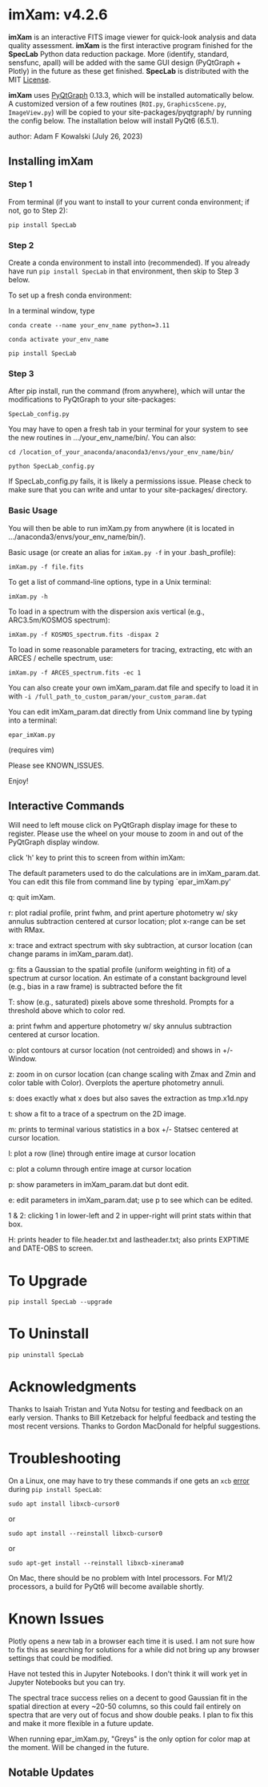 # imXam:  v4.2.6

**imXam** is an interactive FITS image viewer for quick-look analysis and data quality assessment.
**imXam** is the first interactive program finished for the **SpecLab** Python
data reduction package.  More (identify, standard, sensfunc, apall) will be added
with the same GUI design (PyQtGraph + Plotly) in the future as these get finished.
**SpecLab** is distributed with the MIT [License](https://choosealicense.com/licenses/mit/).

**imXam** uses [PyQtGraph](https://www.pyqtgraph.org/) 0.13.3, which will be installed automatically below.  
A customized version of a few routines (`ROI.py`, `GraphicsScene.py`, `ImageView.py`) will be copied
to your site-packages/pyqtgraph/ by running the config below.  The installation below will install PyQt6 (6.5.1).

author: Adam F Kowalski (July 26, 2023)

## Installing imXam 

### Step 1

From terminal (if you want to install to your current conda environment; if not, go to Step 2):

`pip install SpecLab`


### Step 2

Create a conda environment to install into (recommended).  If you already have
run `pip install SpecLab` in that environment, then skip to Step 3 below.

To set up a fresh conda environment:

In a terminal window, type

`conda create --name your_env_name python=3.11`

`conda activate your_env_name`

`pip install SpecLab`


### Step 3

After pip install, run the command (from anywhere), which will untar the modifications to PyQtGraph to your site-packages:

`SpecLab_config.py`

You may have to open a fresh tab in your terminal for your system to see the new routines in .../your_env_name/bin/.  You can also:

`cd /location_of_your_anaconda/anaconda3/envs/your_env_name/bin/`

`python SpecLab_config.py`

If SpecLab_config.py fails, it is likely a permissions issue.  Please check to make sure that you can write and untar to your site-packages/ directory.

### Basic Usage

You will then be able to run imXam.py from anywhere (it is located in .../anaconda3/envs/your_env_name/bin/).

Basic usage (or create an alias for `imXam.py -f` in your .bash_profile):

`imXam.py -f file.fits`

To get a list of command-line options, type in a Unix terminal:

`imXam.py -h`

To load in a spectrum with the dispersion axis vertical (e.g., ARC3.5m/KOSMOS spectrum):

`imXam.py -f KOSMOS_spectrum.fits -dispax 2`

To load in some reasonable parameters for tracing, extracting, etc with an ARCES / echelle spectrum, use:

`imXam.py -f ARCES_spectrum.fits -ec 1`

You can also create your own imXam_param.dat file and specify to load it in with `-i /full_path_to_custom_param/your_custom_param.dat`

You can edit imXam_param.dat directly from Unix command line by typing into a terminal:

`epar_imXam.py`

(requires vim)

Please see KNOWN_ISSUES.

Enjoy!


## Interactive Commands

Will need to left mouse click on PyQtGraph display image for these to register.  Please use the wheel on your mouse to zoom in and out of the PyQtGraph display window.

click 'h' key to print this to screen from within imXam:

The default parameters used to do the calculations are in imXam_param.dat.  You can edit this file from command line by typing `epar_imXam.py'


q:  quit imXam.

r:  plot radial profile, print fwhm, and print aperture photometry w/ sky annulus subtraction centered at cursor location; plot x-range can be set with RMax.

x:  trace and extract spectrum with sky subtraction, at cursor location (can change params in imXam_param.dat).

g:  fits a Gaussian to the spatial profile (uniform weighting in fit) of a spectrum at cursor location. An estimate of a constant background level (e.g., bias in a raw frame) is subtracted before the fit

T:  show (e.g., saturated) pixels above some threshold.  Prompts for a threshold above which to color red.

a:  print fwhm and apperture photometry w/ sky annulus subtraction centered at cursor location.

o:  plot contours at cursor location (not centroided) and shows in +/- Window.

z:  zoom in on cursor location (can change scaling with Zmax and Zmin and color table with Color).  Overplots the aperture photometry annuli.

s:  does exactly what x does but also saves the extraction as tmp.x1d.npy

t:  show a fit to a trace of a spectrum on the 2D image.

m:  prints to terminal various statistics in a box +/- Statsec centered at cursor location.

l:  plot a row (line) through entire image at cursor location

c:  plot a column through entire image at cursor location

p:  show parameters in imXam_param.dat but dont edit.

e:  edit parameters in imXam_param.dat; use p to see which can be edited.

1 & 2:  clicking 1 in lower-left and 2 in upper-right will print stats within that box.

H:  prints header to file.header.txt and lastheader.txt; also prints EXPTIME and DATE-OBS to screen.


# To Upgrade

`pip install SpecLab --upgrade`

# To Uninstall

`pip uninstall SpecLab`

# Acknowledgments

Thanks to Isaiah Tristan and Yuta Notsu for testing and feedback on an early version.  Thanks to Bill Ketzeback for helpful feedback and testing the most recent versions.  Thanks to Gordon MacDonald for helpful suggestions.

# Troubleshooting
On a Linux, one may have to try these commands if one gets an `xcb` [error](https://stackoverflow.com/questions/68036484/qt6-qt-qpa-plugin-could-not-load-the-qt-platform-plugin-xcb-in-even-thou/68058308#68058308) during `pip install SpecLab`:

`sudo apt install libxcb-cursor0`

or

`sudo apt install --reinstall libxcb-cursor0`

or

`sudo apt-get install --reinstall libxcb-xinerama0`

On Mac, there should be no problem with Intel processors.  For M1/2 processors, a build for PyQt6 will become available shortly.


# Known Issues 

Plotly opens a new tab in a browser each time it is used.  I am not sure how to fix this as searching for solutions for a while did not bring up any browser settings that could be modified.

Have not tested this in Jupyter Notebooks.  I don't think it will work yet in Jupyter Notebooks but you can try.

The spectral trace success relies on a decent to good Gaussian fit in the spatial direction at every ~20-50 columns, so this could fail entirely on spectra that are very out of focus and show double peaks.  I plan to fix this and make it more flexible in a future update.

When running epar_imXam.py, "Greys" is the only option for color map at the moment.  Will be changed in the future.

## Notable Updates


